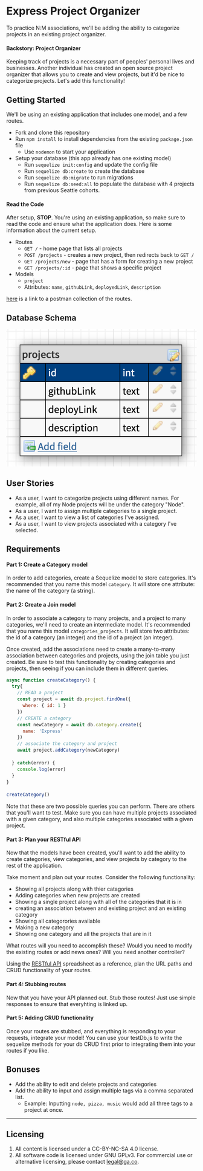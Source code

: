 # Express Project Organizer

To practice N:M associations, we'll be adding the ability to categorize projects in an existing project organizer.

#### Backstory: Project Organizer

Keeping track of projects is a necessary part of peoples' personal lives and businesses. Another individual has created an open source project organizer that allows you to create and view projects, but it'd be nice to categorize projects. Let's add this functionality!

## Getting Started

We'll be using an existing application that includes one model, and a few routes.

* Fork and clone this repository
* Run `npm install` to install dependencies from the existing `package.json` file
  * Use `nodemon` to start your application
* Setup your database (this app already has one existing model)
  * Run `sequelize init:config` and update the config file
  * Run `sequelize db:create` to create the database
  * Run `sequelize db:migrate` to run migrations
  * Run `sequelize db:seed:all` to populate the database with 4 projects from previous Seattle cohorts.

#### Read the Code

After setup, **STOP**. You're using an existing application, so make sure to read the code and ensure what the application does. Here is some information about the current setup.

* Routes
  * `GET /` - home page that lists all projects
  * `POST /projects` - creates a new project, then redirects back to `GET /`
  * `GET /projects/new` - page that has a form for creating a new project
  * `GET /projects/:id` - page that shows a specific project
* Models
  * `project`
   * Attributes: `name`, `githubLink`, `deployedLink`, `description`

[here](https://www.getpostman.com/collections/1038496cce7b19d0500a) is a link to a postman collection of the routes.

## Database Schema

![project-organizer-erd](project-organizer-erd.png)

## User Stories

* As a user, I want to categorize projects using different names. For example, all of my Node projects will be under the category "Node".
* As a user, I want to assign multiple categories to a single project.
* As a user, I want to view a list of categories I've assigned.
* As a user, I want to view projects associated with a category I've selected.

## Requirements

#### Part 1: Create a Category model

In order to add categories, create a Sequelize model to store categories. It's recommended that you name this model `category`. It will store one attribute: the name of the category (a string).

#### Part 2: Create a Join model

In order to associate a category to many projects, and a project to many categories, we'll need to create an intermediate model. It's recommended that you name this model `categories_projects`. It will store two attributes: the id of a category (an integer) and the id of a project (an integer).

Once created, add the associations need to create a many-to-many association between categories and projects, using the join table you just created. Be sure to test this functionality by creating categories and projects, then seeing if you can include them in different queries.

```js
async function createCategory() {
  try{
    // READ a project
    const project = await db.project.findOne({
      where: { id: 1 }
    })
    // CREATE a category
    const newCategory = await db.category.create({
      name: 'Express'
    })
    // associate the category and project
    await project.addCategory(newCategory)

  } catch(error) {
    console.log(error)
  }
}

createCategory()
```

Note that these are two possible queries you can perform. There are others that you'll want to test. Make sure you can have multiple projects associated with a given category, and also multiple categories associated with a given project.

#### Part 3: Plan your RESTful API

Now that the models have been created, you'll want to add the ability to create categories, view categories, and view projects by category to the rest of the application.

Take moment and plan out your routes. Consider the following functionality:

* Showing all projects along with thier catagories
* Adding categories when new projects are created
* Showing a single project along with all of the categories that it is in
* creating an association between and existing project and an existing category
* Showing all categorories available
* Making a new category
* Showing one category and all the projects that are in it

What routes will you need to accomplish these? Would you need to modify the existing routes or add news ones? Will you need another controller?

Using the [RESTful API](https://docs.google.com/spreadsheets/d/1J30GHznAqAL-BBaTeV9slGHPC8sZLPoKorDuEGe7mZ0/edit?usp=sharing) spreadsheet as a reference, plan the URL paths and CRUD functionality of your routes.

#### Part 4: Stubbing routes

Now that you have your API planned out. Stub those routes! Just use simple responses to ensure that everyhting is linked up.

#### Part 5: Adding CRUD functionality

Once your routes are stubbed, and everything is responding to your requests, integrate your model! You can use your testDb.js to write the sequelize methods for your db CRUD first prior to integrating them into your routes if you like. 

## Bonuses

* Add the ability to edit and delete projects and categories
* Add the ability to input and assign multiple tags via a comma separated list.
  * Example: Inputting `node, pizza, music` would add all three tags to a project at once.

---

## Licensing
1. All content is licensed under a CC-BY-NC-SA 4.0 license.
2. All software code is licensed under GNU GPLv3. For commercial use or alternative licensing, please contact legal@ga.co.
